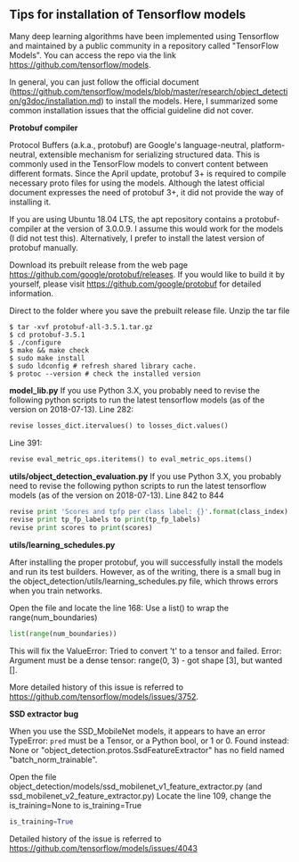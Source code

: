 ## Tips for installation of Tensorflow models
Many deep learning algorithms have been implemented using Tensorflow and maintained by a public community in a repository called "TensorFlow Models". You can access the repo via the link https://github.com/tensorflow/models.

In general, you can just follow the official document (https://github.com/tensorflow/models/blob/master/research/object_detection/g3doc/installation.md) to install the models. Here, I summarized some common installation issues that the official guideline did not cover.

**Protobuf compiler**

Protocol Buffers (a.k.a., protobuf) are Google's language-neutral, platform-neutral, extensible mechanism for serializing structured data. This is commonly used in the TensorFlow models to convert content between different formats. Since the April update, protobuf 3+ is required to compile necessary proto files for using the models. Although the latest official document expresses the need of protobuf 3+, it did not provide the way of installing it. 

If you are using Ubuntu 18.04 LTS, the apt repository contains a protobuf-compiler at the version of 3.0.0.9. I assume this would work for the models (I did not test this). Alternatively, I prefer to install the latest version of protobuf manually.

Download its prebuilt release from the web page https://github.com/google/protobuf/releases. If you would like to build it by yourself, please visit https://github.com/google/protobuf for detailed information.

Direct to the folder where you save the prebuilt release file.
Unzip the tar file
```shell
$ tar -xvf protobuf-all-3.5.1.tar.gz
$ cd protobuf-3.5.1
$ ./configure
$ make && make check
$ sudo make install
$ sudo ldconfig # refresh shared library cache.
$ protoc --version # check the installed version
```

**model_lib.py**
If you use Python 3.X, you probably need to revise the following python scripts to run the latest tensorflow models (as of the version on 2018-07-13).
  Line 282: 
  ```python 
  revise losses_dict.itervalues() to losses_dict.values()
  ```
  Line 391: 
  ```python
  revise eval_metric_ops.iteritems() to eval_metric_ops.items()
  ```

**utils/object_detection_evaluation.py**
If you use Python 3.X, you probably need to revise the following python scripts to run the latest tensorflow models (as of the version on 2018-07-13).
  Line 842 to 844
  ```python
  revise print 'Scores and tpfp per class label: {}'.format(class_index) to print('Scores and tpfp per class label: {0}'.format(class_index))
  revise print tp_fp_labels to print(tp_fp_labels)
  revise print scores to print(scores)
  ```
  
**utils/learning_schedules.py**

After installing the proper protobuf, you will successfully install the models and run its test builders. However, as of the writing, there is a small bug in the object_detection/utils/learning_schedules.py file, which throws errors when you train networks. 

Open the file and locate the line 168:
Use a list() to wrap the range(num_boundaries)
```python
list(range(num_boundaries))
```
This will fix the ValueError: Tried to convert 't' to a tensor and failed. Error: Argument must be a dense tensor: range(0, 3) - got shape [3], but wanted [].

More detailed history of this issue is referred to https://github.com/tensorflow/models/issues/3752.

**SSD extractor bug**

When you use the SSD_MobileNet models, it appears to have an error TypeError: `pred` must be a Tensor, or a Python bool, or 1 or 0. Found instead: None or "object_detection.protos.SsdFeatureExtractor" has no field named "batch_norm_trainable".

Open the file object_detection/models/ssd_mobilenet_v1_feature_extractor.py (and ssd_mobilenet_v2_feature_extractor.py)
Locate the line 109, change the is_training=None to is_training=True
```python
is_training=True
```
Detailed history of the issue is referred to https://github.com/tensorflow/models/issues/4043

